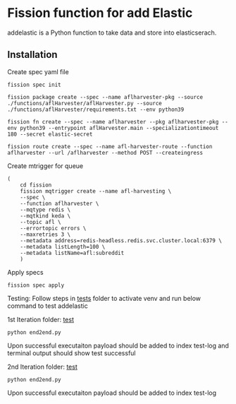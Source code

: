 # Fission function for add Elastic 

addelastic is a Python function to take data and store into elasticserach.

## Installation

Create spec yaml file
```shell
fission spec init
``` 



```shell
fission package create --spec --name aflharvester-pkg --source ./functions/aflHarvester/aflHarvester.py --source ./functions/aflHarvester/requirements.txt --env python39 
```

```shell
fission fn create --spec --name aflharvester --pkg aflharvester-pkg --env python39 --entrypoint aflHarvester.main --specializationtimeout 180 --secret elastic-secret
```

```shell
fission route create --spec --name afl-harvester-route --function aflharvester --url /aflharvester --method POST --createingress
```

Create mtrigger for queue

```shell
(
    cd fission
    fission mqtrigger create --name afl-harvesting \
    --spec \
    --function aflharvester \
    --mqtype redis \
    --mqtkind keda \
    --topic afl \
    --errortopic errors \
    --maxretries 3 \
    --metadata address=redis-headless.redis.svc.cluster.local:6379 \
    --metadata listLength=100 \
    --metadata listName=afl:subreddit 
    )  
```


Apply specs
```shell
fission spec apply
```

Testing: Follow steps in [tests](https://gitlab.unimelb.edu.au/junjwang3/comp90024-team-54/-/tree/main/test?ref_type=heads) folder to activate venv and run below command to test addelastic

1st Iteration folder: [test](https://gitlab.unimelb.edu.au/junjwang3/comp90024-team-54/-/tree/main/test/1st%20iter/test?ref_type=heads)
```shell
python end2end.py
```
Upon successful executaiton payload should be added to index test-log and terminal output should show test successful

2nd Iteration folder: [test](https://gitlab.unimelb.edu.au/junjwang3/comp90024-team-54/-/tree/main/test/2nd%20iter?ref_type=heads)
```shell
python end2end.py
```
Upon successful executaiton payload should be added to index test-log

